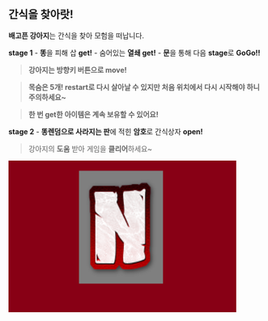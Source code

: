 ## 간식을 찾아랏!

**배고픈 강아지**는 간식을 찾아 모험을 떠납니다.

**stage 1** - **똥**을 피해 삽 **get!** - 숨어있는 **열쇄 get!** - **문**을 통해 다음 **stage**로 **GoGo!!**
  > __강아지는 **방향키 버튼**으로 **move!**__
  
  > __목숨은 **5개! restart**로 다시 살아날 수 있지만 처음 위치에서 다시 시작해야 하니 주의하세요~__
  
  > __한 번 get한 아이템은 계속 보유할 수 있어요!__

**stage 2** - **똥렌덤으로 사라지는 판**에 적힌 **암호**로 간식상자 **open!**

  > 강아지의 **도움** 받아 게임을 **클리어**하세요~


<img src="https://github.com/lmj0076/StageGame/blob/master/images/1.png?raw=true" width="450px" height="300px" ></img><br/>
